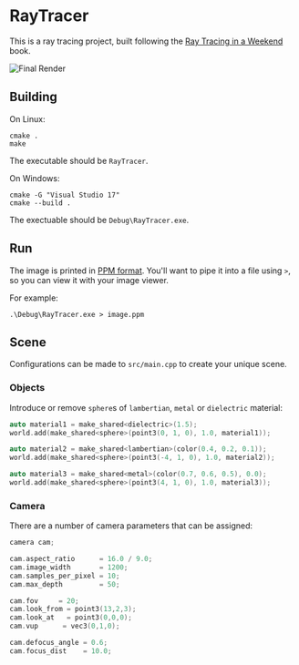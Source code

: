 # RayTracer
This is a ray tracing project, built following the [Ray Tracing in a Weekend](https://raytracing.github.io/books/RayTracingInOneWeekend.html) book.

![Final Render](https://notes.jvlaj.com/ox-hugo/_20231201_214741screenshot.png)

## Building

On Linux:
```
cmake .
make
```
The executable should be `RayTracer`.

On Windows:
```
cmake -G "Visual Studio 17"
cmake --build .
```

The exectuable should be `Debug\RayTracer.exe`.

## Run

The image is printed in [PPM format](https://en.wikipedia.org/wiki/Image_file_format#PPM,_PGM,_PBM,_and_PNM). You'll want to pipe it into a file using `>`, so you can view it with your image viewer.

For example:

`.\Debug\RayTracer.exe > image.ppm`

## Scene

Configurations can be made to `src/main.cpp` to create your unique scene.

### Objects

Introduce or remove `sphere`s of `lambertian`, `metal` or `dielectric` material:
```C++
auto material1 = make_shared<dielectric>(1.5);
world.add(make_shared<sphere>(point3(0, 1, 0), 1.0, material1));

auto material2 = make_shared<lambertian>(color(0.4, 0.2, 0.1));
world.add(make_shared<sphere>(point3(-4, 1, 0), 1.0, material2));

auto material3 = make_shared<metal>(color(0.7, 0.6, 0.5), 0.0);
world.add(make_shared<sphere>(point3(4, 1, 0), 1.0, material3));
```

### Camera

There are a number of camera parameters that can be assigned:
```C++
camera cam;

cam.aspect_ratio      = 16.0 / 9.0;
cam.image_width       = 1200;
cam.samples_per_pixel = 10;
cam.max_depth         = 50;

cam.fov     = 20;
cam.look_from = point3(13,2,3);
cam.look_at   = point3(0,0,0);
cam.vup      = vec3(0,1,0);

cam.defocus_angle = 0.6;
cam.focus_dist    = 10.0;
```
